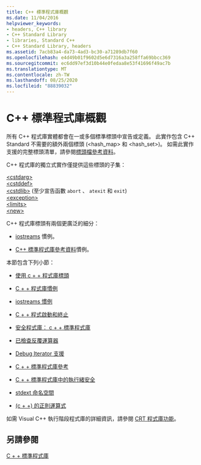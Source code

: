 ```yaml
---
title: C++ 標準程式庫概觀
ms.date: 11/04/2016
helpviewer_keywords:
- headers, C++ library
- C++ Standard Library
- libraries, Standard C++
- C++ Standard Library, headers
ms.assetid: 7acb83a4-da73-4ad3-bc30-a71289db7f60
ms.openlocfilehash: e4d49b01f9602d5e6d7316a3a258ffa69bbcc369
ms.sourcegitcommit: ec6dd97ef3d10b44e0fedaa8e53f41696f49ac7b
ms.translationtype: MT
ms.contentlocale: zh-TW
ms.lasthandoff: 08/25/2020
ms.locfileid: "88839032"
---
```

# <a name="c-standard-library-overview"></a>C++ 標準程式庫概觀

所有 C++ 程式庫實體都會在一或多個標準標頭中宣告或定義。 此實作包含 C++ Standard 不需要的額外兩個標頭 (\<hash_map> 和 \<hash_set>)。 如需此實作支援的完整標頭清單，請參閱[標頭檔參考資料](../standard-library/cpp-standard-library-header-files.md)。

C++ 程式庫的獨立式實作僅提供這些標頭的子集：

[\<cstdarg>](../standard-library/cstdarg.md)\
[\<cstddef>](../standard-library/cstddef.md)\
[\<cstdlib>](../standard-library/cstdlib.md) (至少宣告函數 `abort` 、 `atexit` 和 `exit`) \
[\<exception>](../standard-library/exception.md)\
[\<limits>](../standard-library/limits.md)\
[\<new>](../standard-library/new.md)

C++ 程式庫標頭有兩個更廣泛的細分：

- [iostreams](../standard-library/iostreams-conventions.md) 慣例。

- [C++ 標準程式庫參考資料](../standard-library/cpp-standard-library-reference.md)慣例。

本節包含下列小節：

- [使用 c + + 程式庫標頭](../standard-library/using-cpp-library-headers.md)

- [C + + 程式庫慣例](../standard-library/cpp-library-conventions.md)

- [iostreams 慣例](../standard-library/iostreams-conventions.md)

- [C + + 程式啟動和終止](../standard-library/cpp-program-startup-and-termination.md)

- [安全程式庫： c + + 標準程式庫](../standard-library/safe-libraries-cpp-standard-library.md)

- [已檢查反覆運算器](../standard-library/checked-iterators.md)

- [Debug Iterator 支援](../standard-library/debug-iterator-support.md)

- [C + + 標準程式庫參考](../standard-library/cpp-standard-library-reference.md)

- [C + + 標準程式庫中的執行緒安全](../standard-library/thread-safety-in-the-cpp-standard-library.md)

- [stdext 命名空間](../standard-library/stdext-namespace.md)

- [ (c + +) 的正則運算式 ](../standard-library/regular-expressions-cpp.md)

如需 Visual C++ 執行階段程式庫的詳細資訊，請參閱 [CRT 程式庫功能](../c-runtime-library/crt-library-features.md)。

## <a name="see-also"></a>另請參閱

[C + + 標準程式庫](../standard-library/cpp-standard-library-reference.md)
